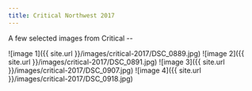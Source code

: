 ```yaml
---
title: Critical Northwest 2017
---
```


A few selected images from Critical --

![image 1]({{ site.url }}/images/critical-2017/DSC_0889.jpg)
![image 2]({{ site.url }}/images/critical-2017/DSC_0891.jpg)
![image 3]({{ site.url }}/images/critical-2017/DSC_0907.jpg)
![image 4]({{ site.url }}/images/critical-2017/DSC_0918.jpg)

